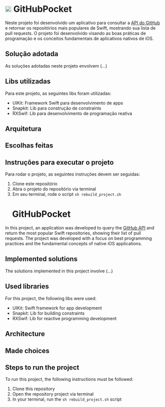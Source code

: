 # <img src="https://upload.wikimedia.org/wikipedia/commons/0/05/Flag_of_Brazil.svg" alt="BR" height="20"/> GitHubPocket

Neste projeto foi desenvolvido um aplicativo para consultar a [API do GitHub](https://docs.github.com/en/rest/search?apiVersion=2022-11-28#search-repositories "API do GitHub") e retornar os repositórios mais populares de Swift, mostrando sua lista de pull requests. O projeto foi desenvolvido visando as boas práticas de programação e os conceitos fundamentais de aplicativos nativos de iOS.

## Solução adotada
As soluções adotadas neste projeto envolvem (...)

## Libs utilizadas
Para este projeto, as seguintes libs foram utilizadas:
* UIKit: Framework Swift para desenvolvimento de apps
* Snapkit: Lib para construção de constraints
* RXSwif: Lib para desenvolvimento de programação reativa
  
## Arquitetura

## Escolhas feitas

## Instruções para executar o projeto
Para rodar o projeto, as seguintes instruções devem ser seguidas:
1. Clone este repositório
2. Abra o projeto do repositório via terminal
3. Em seu terminal, rode o script ```sh rebuild_project.sh```

# <img src="https://upload.wikimedia.org/wikipedia/en/a/a4/Flag_of_the_United_States.svg" height="16" /> GitHubPocket

In this project, an application was developed to query the [GitHub API](https://docs.github.com/en/rest/search?apiVersion=2022-11-28#search-repositories "GitHub API") and return the most popular Swift repositories, showing their list of pull requests. The project was developed with a focus on best programming practices and the fundamental concepts of native iOS applications.

## Implemented solutions
The solutions implemented in this project involve (...)


## Used libraries
For this project, the following libs were used:
* UIKit: Swift framework for app development
* Snapkit: Lib for building constraints
* RXSwif: Lib for reactive programming development

## Architecture

## Made choices

## Steps to run the project
To run this project, the following instructions must be followed:
1. Clone this repository
2. Open the repository project via terminal
3. In your terminal, run the ```sh rebuild_project.sh``` script

